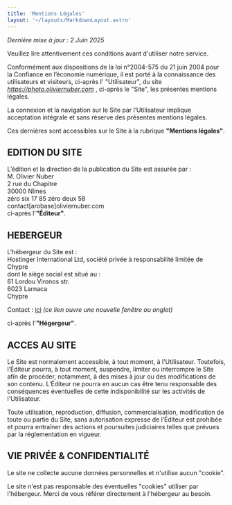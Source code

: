 ```yaml
---
title: 'Mentions Légales'
layout: '~/layouts/MarkdownLayout.astro'
---
```


_Dernière mise à jour_ : _2 Juin 2025_

Veuillez lire attentivement ces conditions avant d'utiliser notre service.

Conformément aux dispositions de la loi n°2004-575 du 21 juin 2004 pour la Confiance en l’économie numérique, il est porté à la connaissance des utilisateurs et visiteurs, ci-après l' "Utilisateur", du site <br> _https://photo.oliviernuber.com_ , ci-après le "Site", les présentes mentions légales.

La connexion et la navigation sur le Site par l’Utilisateur implique acceptation intégrale et sans réserve des présentes mentions légales.

Ces dernières sont accessibles sur le Site à la rubrique **"Mentions légales"**.

## EDITION DU SITE

L’édition et la direction de la publication du Site est assurée par : <br>M. Olivier Nuber <br>2 rue du Chapitre<br>30000 Nîmes<br>zéro six 17 85 zéro deux 58<br>contact[arobase]oliviernuber.com<br>
ci-après l'**"Éditeur"**.

## HEBERGEUR

L'hébergeur du Site est :<br>Hostinger International Ltd, société privée à responsabilité limitée de Chypre<br> dont le siège social est situé au : <br> 61 Lordou Vironos str. <br>6023 Larnaca <br>Chypre

Contact : <a href="https://calendly.com/d/ckh8-bzb-z5c" target="_blank">ici</a><span class="text-sm text-yellow-300 dark:text-yellow-300"> _(ce lien ouvre une nouvelle fenêtre ou onglet)_</span>

ci-après l'**"Hégergeur"**.

## ACCES AU SITE

Le Site est normalement accessible, à tout moment, à l'Utilisateur. Toutefois, l’Éditeur pourra, à tout moment, suspendre, limiter ou interrompre le Site afin de procéder, notamment, à des mises à jour ou des modifications de son contenu. L’Éditeur ne pourra en aucun cas être tenu responsable des conséquences éventuelles de cette indisponibilité sur les activités de l'Utilisateur.

Toute utilisation, reproduction, diffusion, commercialisation, modification de toute ou partie du Site, sans autorisation expresse de l’Éditeur est prohibée et pourra entraîner des actions et poursuites judiciaires telles que prévues par la réglementation en vigueur.

## VIE PRIVÉE & CONFIDENTIALITÉ

Le site ne collecte aucune données personnelles et n'utilise aucun "cookie".

Le site n'est pas responsable des éventuelles "cookies" utiliser par l'hébergeur. Merci de vous référer directement à l'hébergeur au besoin.